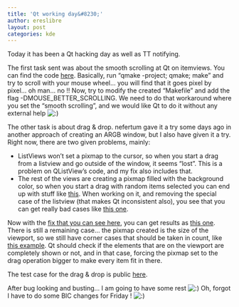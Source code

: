 ```yaml
---
title: 'Qt working day&#8230;'
author: ereslibre
layout: post
categories: kde
---
```

Today it has been a Qt hacking day as well as TT notifying.

The first task sent was about the smooth scrolling at Qt on itemviews. You can find the code [here][1]. Basically, run “qmake -project; qmake; make” and try to scroll with your mouse wheel… you will find that it goes pixel by pixel… oh man… no !! Now, try to modify the created “Makefile” and add the flag -DMOUSE\_BETTER\_SCROLLING. We need to do that workaround where you set the “smooth scrolling”, and we would like Qt to do it without any external help ![:)][2] 

 [1]: http://media.ereslibre.es/2007/10/SmoothScrollProblem/main.cpp
 [2]: http://blog.ereslibre.es/wp-includes/images/smilies/icon_smile.gif

The other task is about drag & drop. nefertum gave it a try some days ago in another approach of creating an ARGB window, but I also have given it a try. Right now, there are two given problems, mainly:

*   ListViews won’t set a pixmap to the cursor, so when you start a drag from a listview and go outside of the window, it seems “lost”. This is a problem on QListView’s code, and my fix also includes that.
*   The rest of the views are creating a pixmap filled with the background color, so when you start a drag with random items selected you can end up with stuff like [this][3]. When working on it, and removing the special case of the listview (that makes Qt inconsistent also), you see that you can get really bad cases like [this one][4].

 [3]: http://media.ereslibre.es/2007/10/DragAndDropProblem/treeviewdraganddrop.png
 [4]: http://media.ereslibre.es/2007/10/dolphindraggingiconmode.png

Now with the [fix that you can see here][5], you can get results as [this one][6]. There is still a remaining case… the pixmap created is the size of the viewport, so we still have corner cases that should be taken in count, like [this example][7]. Qt should check if the elements that are on the viewport are completely shown or not, and in that case, forcing the pixmap set to the drag operation bigger to make every item fit in there.

 [5]: http://media.ereslibre.es/2007/10/DragAndDropProblem/qt-copy.diff
 [6]: http://media.ereslibre.es/2007/10/DragAndDropProblem/treeviewdraganddrop-fixed.png
 [7]: http://media.ereslibre.es/2007/10/DragAndDropProblem/treeviewdraganddrop-elementcut.png

The test case for the drag & drop is public [here][8].

 [8]: http://media.ereslibre.es/2007/10/DragAndDropProblem/main.cpp

After bug looking and busting… I am going to have some rest ![:)][2] Oh, forgot I have to do some BIC changes for Friday ! ![:)][2]
